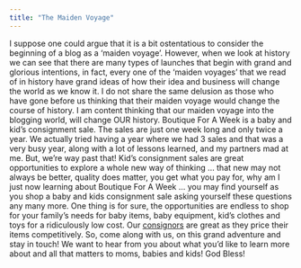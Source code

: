 ```yaml
---
title: "The Maiden Voyage"
---
```


I suppose one could argue that it is a bit ostentatious to consider the beginning of a blog as a ‘maiden voyage’. However, when we look at history we can see that there are many types of launches that begin with grand and glorious intentions, in fact, every one of the ‘maiden voyages’ that we read of in history have grand ideas of how their idea and business will change the world as we know it. I do not share the same delusion as those who have gone before us thinking that their maiden voyage would change the course of history. I am content thinking that our maiden voyage into the blogging world, will change OUR history. Boutique For A Week is a baby and kid’s consignment sale. The sales are just one week long and only twice a year. We actually tried having a year where we had 3 sales and that was a very busy year, along with a lot of lessons learned, and my partners mad at me. But, we’re way past that! Kid’s consignment sales are great opportunities to explore a whole new way of thinking … that new may not always be better, quality does matter, you get what you pay for, why am I just now learning about Boutique For A Week … you may find yourself as you shop a baby and kids consignment sale asking yourself these questions any many more. One thing is for sure, the opportunities are endless to shop for your family’s needs for baby items, baby equipment, kid’s clothes and toys for a ridiculously low cost. Our [consignors](/consignors/) are great as they price their items competitively. So, come along with us, on this grand adventure and stay in touch! We want to hear from you about what you’d like to learn more about and all that matters to moms, babies and kids! God Bless!
